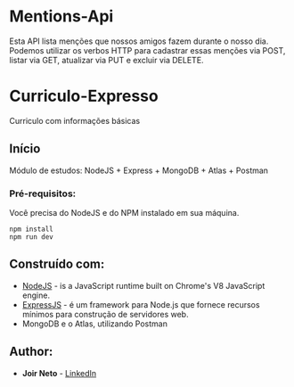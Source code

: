 # Mentions-Api

Esta API lista menções que nossos amigos fazem durante o nosso dia. Podemos utilizar os verbos HTTP para cadastrar essas menções via POST, listar via GET, atualizar via PUT e excluir via DELETE.

# Curriculo-Expresso
Curriculo com informações básicas

## Início

Módulo de estudos: NodeJS + Express + MongoDB + Atlas + Postman

### Pré-requisitos:

Você precisa do NodeJS e do NPM instalado em sua máquina.

```
npm install
npm run dev
```

## Construído com:

* [NodeJS](https://nodejs.org/en/) - is a JavaScript runtime built on Chrome's V8 JavaScript engine.
* [ExpressJS](https://expressjs.com/pt-br/) - é um framework para Node.js que fornece recursos mínimos para construção de servidores web. 
* MongoDB e o Atlas, utilizando Postman


## Author:

* **Joir Neto** - [LinkedIn](https://www.linkedin.com/in/joir-neto/)
 
